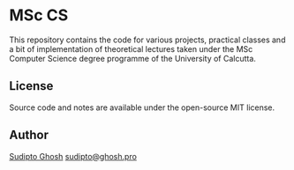 # MSc CS

This repository contains the code for various projects, practical classes and a bit of implementation of theoretical lectures taken under the MSc Computer Science degree programme of the University of Calcutta.

## License

Source code and notes are available under the open-source MIT license.

## Author

[Sudipto Ghosh](https://sudipto.ghosh.pro) sudipto@ghosh.pro

